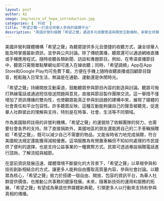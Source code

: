 ```yaml
---
layout: post
author: AI
image: img/voice_of_hope_introduction.jpg
categories: [ '科技' ]
title: "希望之聲——打造全球華人參與的媒體平台"
description: "美國非營利媒體「希望之聲」通過多元收聽管道與開放互動機制，串聯全球華人社群，推動資訊自由流通，促進公共討論。聽眾可通過廣播、網絡直播、App，隨時獲取最新新聞與專題內容，亦能直接參與節目互動。機構接受捐款及二手車輛捐贈，為社群提供實際公益支持。隨著技術創新與服務拓展，「希望之聲」致力於成為華語媒體新典範，推動社會健康發展。"
---
```

美國非營利媒體機構「希望之聲」為聽眾提供多元且便捷的收聽方式，讓全球華人能及時掌握最新資訊，並參與公共討論。除了傳統廣播，聽眾還可以通過網絡直播或手機應用程式，隨時收聽各類新聞、訪談和專題節目。例如，在粤语直播節目中，聽眾只需簡單點擊網址即可進入在線收聽；同時，「希望調頻」App在App Store和Google Play均可免費下載，方便在手機上隨時收聽直播或回顧節目錄音，輕鬆融入日常生活，無論是在通勤、運動還是休閒時光。

「希望之聲」持續開放互動渠道，鼓勵聽眾參與節目內容的創造與討論。聽眾可撥打熱線電話或通過短信發送問題與意見，直接與節目製作團隊交流。這一舉措不僅增加了資訊傳播的雙向性，也使觀眾能真正參與到話題的建構中來，展現了媒體的社會責任和平台包容性。許多聽眾反映，這種互動能夠讓自己的聲音被聽見，促進華人社群彼此的理解與支持，特別是在時事、社會、生活等不同領域。

作為美國聯邦註冊的非營利機構，「希望之聲」的運營除了依賴團隊的努力，也需要社會各界的支持。除了直接捐款外，美國地區的朋友還能將自己的二手車輛捐贈給「希望之聲」，既可以減少自己不需要的物品，又能省時省力地完成捐贈，符合美國稅法規定還能獲得減稅優惠。這項服務為有閒置車輛但不知如何處理的市民提供了便利的選擇，也是支持公益事業的一種實際方式。民眾可透過專設捐贈電話進行諮詢，了解流程與細節。

在當前資訊發展迅速、媒體環境不斷變化的大背景下，「希望之聲」以草根參與和技術創新相結合的方式，讓更多人能夠自由獲取高質量內容，參與社會討論。以聽眾為核心，「希望之聲」致力於搭建一個自由、開放、包容的資訊平台，為華人社群提供價值，也推動公共事務的健康發展。未來，隨著新技術的運用和服務的拓展，「希望之聲」有望成為華語世界媒體新典範，引領更多人以行動來支持和參與真相的傳播。